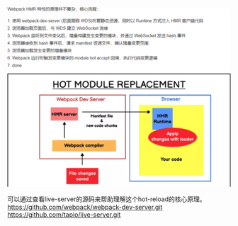 ![](Pasted%20image%2020221202122150.png)

可以通过查看live-server的源码来帮助理解这个hot-reload的核心原理。
https://github.com/webpack/webpack-dev-server.git
https://github.com/tapio/live-server.git